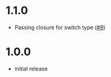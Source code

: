 

# 1.1.0
- Passing closure for switch type ([#9](https://github.com/tokopedia/ios-tptweak/pull/9))

# 1.0.0
- initial release